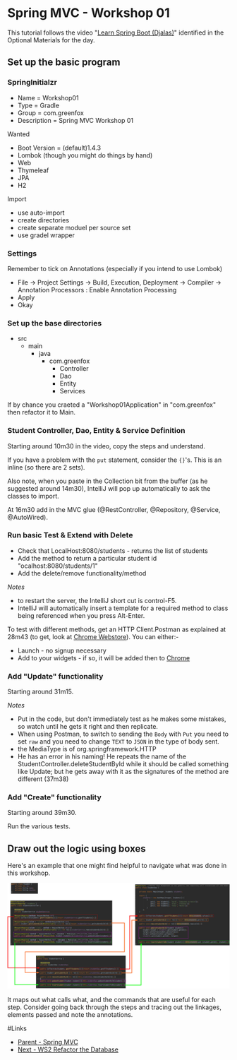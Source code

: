 # Spring MVC - Workshop 01
This tutorial follows the video "[Learn Spring Boot (Djalas)](https://www.youtube.com/watch?v=Ke7Tr4RgRTs)" identified in the Optional Materials for the day.

## Set up the basic program
### SpringInitialzr
- Name = Workshop01
- Type = Gradle
- Group = com.greenfox
- Description = Spring MVC Workshop 01

Wanted
- Boot Version = (default)1.4.3
- Lombok (though you might do things by hand)
- Web
- Thymeleaf
- JPA
- H2

Import
- use auto-import
- create directories
- create separate moduel per source set
- use gradel wrapper

### Settings 
Remember to tick on Annotations (especially if you intend to use Lombok) 
- File -> Project Settings -> Build, Execution, Deployment -> Compiler  -> Annotation Processors : Enable Annotation Processing
- Apply
- Okay

### Set up the base directories
- src
  - main
    - java
	  - com.greenfox
	    - Controller
		- Dao
		- Entity
		- Services
 
If by chance you craeted a "Workshop01Application" in "com.greenfox" then refactor it to Main.
 
### Student Controller, Dao, Entity &amp; Service Definition
Starting around 10m30 in the video, copy the steps and understand.

If you have a problem with the `put` statement, consider the `{}`'s.  This is an inline (so there are 2 sets).

Also note, when you paste in the Collection<Student> bit from the buffer (as he suggested around 14m30), IntelliJ will pop up automatically to ask the classes to import.

At 16m30 add in the MVC glue (@RestController, @Repository, @Service, @AutoWired).


### Run basic Test &amp; Extend with Delete
- Check that LocalHost:8080/students - returns the list of students
- Add the method to return a particular student id "ocalhost:8080/students/1"
- Add the delete/remove functionality/method 

_Notes_ 
- to restart the server, the IntelliJ short cut is control-F5.
- IntelliJ will automatically insert a template for a required method to class being referenced when you press Alt-Enter.

To test with different methods, get an HTTP Client.Postman as explained at 28m43 (to get, look at [Chrome Webstore](chrome.google.com/webstore/search/postman)).  You can either:-
- Launch - no signup necessary
- Add to your widgets - if so, it will be added then to [Chrome](chrome://apps)

### Add "Update" functionality
Starting around 31m15.

_Notes_ 
- Put in the code, but don't immediately test as he makes some mistakes, so watch until he gets it right and then replicate.
- When using Postman, to switch to sending the `Body` with `Put` you need to set `raw` and you need to change `TEXT` to `JSON` in the type of body sent.
- the MediaType is of org.springframework.HTTP
- He has an error in his naming!  He repeats the name of the StudentController.deleteStudentById while it should be called something like Update; but he gets away with it as the signatures of the method are different (37m38)

### Add "Create" functionality
Starting around 39m30.

Run the various tests.


## Draw out the logic using boxes
Here's an example that one might find helpful to navigate what was done in this workshop.  

<img src="./workshop01A.jpg" >

It maps out what calls what, and the commands that are useful for each step.  Consider going back through the steps and tracing out the linkages, elements passed and note the annotations.

 
#Links
- [Parent - Spring MVC](../README.md)
- [Next - WS2 Refactor the Database ](./Workshop02.md)
